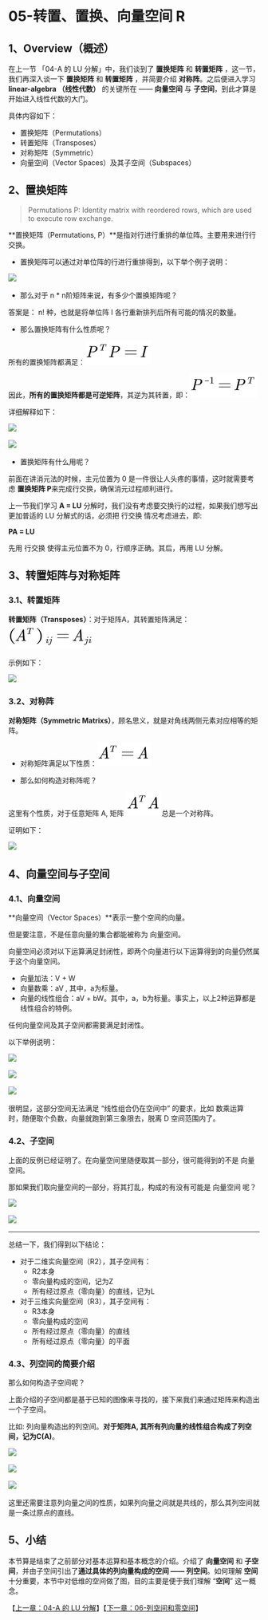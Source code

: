 # 05-转置、置换、向量空间 R

## 1、Overview（概述）

在上一节 「04-A 的 LU 分解」中，我们谈到了 **置换矩阵** 和 **转置矩阵** ，这一节，我们再深入谈一下 **置换矩阵** 和 **转置矩阵** ，并简要介绍 **对称阵**。之后便进入学习 **linear-algebra （线性代数）** 的关键所在 —— **向量空间** 与 **子空间**，到此才算是开始进入线性代数的大门。

具体内容如下：

* 置换矩阵（Permutations）
* 转置矩阵（Transposes）
* 对称矩阵（Symmetric）
* 向量空间（Vector Spaces）及其子空间（Subspaces）

## 2、置换矩阵

> Permutations P: Identity matrix with reordered rows, which are used to execute row exchange.

**置换矩阵（Permutations, P）**是指对行进行重排的单位阵。主要用来进行行交换。

* 置换矩阵可以通过对单位阵的行进行重排得到，以下举个例子说明：

![](../images/04/LA_4_22.png)

* 那么对于 n * n阶矩阵来说，有多少个置换矩阵呢？

答案是： n! 种，也就是将单位阵 I 各行重新排列后所有可能的情况的数量。

* 那么置换矩阵有什么性质呢？

所有的置换矩阵都满足：![](../images/05/LA_5_01.png)

因此，**所有的置换矩阵都是可逆矩阵**，其逆为其转置，即：![](../images/05/LA_5_02.png)

详细解释如下：

![](../images/05/LA_5_1.jpg)



![](../images/05/LA_5_2.jpg)

* 置换矩阵有什么用呢？

前面在讲消元法的时候，主元位置为 0 是一件很让人头疼的事情，这时就需要考虑 **置换矩阵 P**来完成行交换，确保消元过程顺利进行。

上一节我们学习 **A = LU** 分解时，我们没有考虑要交换行的过程，如果我们想写出更加普适的 LU 分解式的话，必须把 行交换 情况考虑进去，即: 

**PA = LU**

先用 行交换 使得主元位置不为 0，行顺序正确。其后，再用 LU 分解。

## 3、转置矩阵与对称矩阵

### 3.1、转置矩阵

**转置矩阵（Transposes）**：对于矩阵A，其转置矩阵满足：![](../images/05/LA_5_03.png)

示例如下：

![](../images/05/LA_5_3.jpg)

### 3.2、对称阵

**对称矩阵（Symmetric Matrixs）**，顾名思义，就是对角线两侧元素对应相等的矩阵。

* 对称矩阵满足以下性质：![](../images/05/LA_5_04.png)

* 那么如何构造对称阵呢？

这里有个性质，对于任意矩阵 A, 矩阵 ![](../images/05/LA_5_05.png)总是一个对称阵。

证明如下：

![](../images/05/LA_5_4.png)

## 4、向量空间与子空间

### 4.1、向量空间

**向量空间（Vector Spaces）**表示一整个空间的向量。

但是要注意，不是任意向量的集合都能被称为 向量空间。

向量空间必须对以下运算满足封闭性，即两个向量进行以下运算得到的向量仍然属于这个向量空间。

* 向量加法：V + W
* 向量数乘：aV , 其中，a为标量。
* 向量的线性组合：aV + bW。其中，a，b为标量。事实上，以上2种运算都是线性组合的特例。

任何向量空间及其子空间都需要满足封闭性。

以下举例说明：

![](../images/05/LA_5_5.jpg)

![](../images/05/LA_5_6.jpg)

![](../images/05/LA_5_7.jpg)

很明显，这部分空间无法满足 “线性组合仍在空间中” 的要求，比如 数乘运算 时，随便取个负数，向量就跑到第三象限去，脱离 D 空间范围内了。

### 4.2、子空间
上面的反例已经证明了。在向量空间里随便取其一部分，很可能得到的不是 向量空间。

那如果我们取向量空间的一部分，将其打乱，构成的有没有可能是 向量空间 呢？

![](../images/05/LA_5_8.jpg)

![](../images/05/LA_5_9.jpg)

---

总结一下，我们得到以下结论：

* 对于二维实向量空间（R2），其子空间有：
  * R2本身
  * 零向量构成的空间，记为Z
  * 所有经过原点（零向量）的直线，记为L
* 对于三维实向量空间（R3），其子空间有：
  * R3本身
  * 零向量构成的空间
  * 所有经过原点（零向量）的直线
  * 所有经过原点（零向量）的平面

### 4.3、列空间的简要介绍

那么如何构造子空间呢？

上面介绍的子空间都是基于已知的图像来寻找的，接下来我们来通过矩阵来构造出一个子空间。

比如: 列向量构造出的列空间。**对于矩阵A, 其所有列向量的线性组合构成了列空间，记为C(A)**。

![](../images/05/LA_5_10.jpg)

![](../images/05/LA_5_11.jpg)

![](../images/05/LA_5_12.jpg)

这里还需要注意列向量之间的性质，如果列向量之间就是共线的，那么其列空间就是一条过原点的直线。



## 5、小结

本节算是结束了之前部分对基本运算和基本概念的介绍。介绍了 **向量空间** 和 **子空间**，并由子空间引出了**通过具体的列向量构成的空间 —— 列空间**。如何理解 **空间** 十分重要，本节中对低维的空间做了图，目的主要是便于我们理解 “**空间**” 这一概念。

【[上一章：04-A 的 LU 分解](../04-A的LU分解/04-A的LU分解.md)】【[下一章：06-列空间和零空间](../06-列空间和零空间/06-列空间和零空间.md)】
